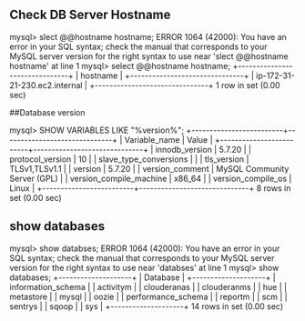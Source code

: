 ## Check DB Server Hostname

mysql> slect @@hostname hostname;
ERROR 1064 (42000): You have an error in your SQL syntax; check the manual that corresponds to your MySQL server version for the right syntax to use near 'slect @@hostname hostname' at line 1
mysql> select @@hostname hostname;
+-------------------------------+
| hostname                      |
+-------------------------------+
| ip-172-31-21-230.ec2.internal |
+-------------------------------+
1 row in set (0.00 sec)


##Database version

mysql> SHOW VARIABLES LIKE "%version%";
+-------------------------+------------------------------+
| Variable_name           | Value                        |
+-------------------------+------------------------------+
| innodb_version          | 5.7.20                       |
| protocol_version        | 10                           |
| slave_type_conversions  |                              |
| tls_version             | TLSv1,TLSv1.1                |
| version                 | 5.7.20                       |
| version_comment         | MySQL Community Server (GPL) |
| version_compile_machine | x86_64                       |
| version_compile_os      | Linux                        |
+-------------------------+------------------------------+
8 rows in set (0.00 sec)


## show databases

mysql> show databses;
ERROR 1064 (42000): You have an error in your SQL syntax; check the manual that corresponds to your MySQL server version for the right syntax to use near 'databses' at line 1
mysql> show databases;
+--------------------+
| Database           |
+--------------------+
| information_schema |
| activitym          |
| clouderanas        |
| clouderanms        |
| hue                |
| metastore          |
| mysql              |
| oozie              |
| performance_schema |
| reportm            |
| scm                |
| sentrys            |
| sqoop              |
| sys                |
+--------------------+
14 rows in set (0.00 sec)
